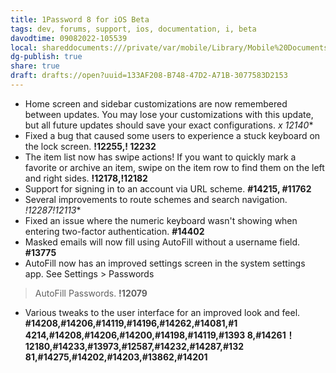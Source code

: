 ```yaml
---
title: 1Password 8 for iOS Beta
tags: dev, forums, support, ios, documentation, i, beta
davodtime: 09082022-105539
local: shareddocuments:///private/var/mobile/Library/Mobile%20Documents/iCloud~md~obsidian/Documents/OBSHIDDIAN/drafts/133AF208-B748-47D2-A71B-3077583D2153.md
dg-publish: true
share: true
draft: drafts://open?uuid=133AF208-B748-47D2-A71B-3077583D2153
---
```

- Home screen and sidebar customizations are now
remembered between updates. You may lose your
customizations with this update, but all future
updates should save your exact configurations.
*x
12140**
- Fixed a bug that caused some users to experience
a stuck keyboard on the lock screen. **!12255,!
12232**
- The item list now has swipe actions! If you want to
quickly mark a favorite or archive an item, swipe on
the item row to find them on the left and right sides.
**!12178,!12182**
- Support for signing in to an account via URL
scheme. **#14215, #11762**
- Several improvements to route schemes and
search navigation. **!12287*!12113**
- Fixed an issue where the numeric keyboard wasn't
showing when entering two-factor authentication.
**#14402**
- Masked emails will now fill using AutoFill without a
username field. **#13775**
- AutoFill now has an improved settings screen in
the system settings app. See Settings > Passwords
> AutoFill Passwords. **!12079**
- Various tweaks to the user interface for an
improved look and feel.
**#14208,#14206,#14119,#14196,#14262,#14081,#1
4214,#14208,#14206,#14200,#14198,#14119,#1393
8,#14261！
12180,#14233,#13973,#12587,#14232,#14287,#132
81,#14275,#14202,#14203,#13862,#14201**
